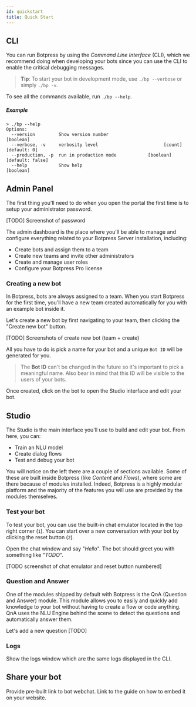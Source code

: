 ```yaml
---
id: quickstart
title: Quick Start
---
```


## CLI

You can run Botpress by using the _Command Line Interface_ (CLI), which we recommend doing when developing your bots since you can use the CLI to enable the critical debugging messages.

> **Tip**: To start your bot in development mode, use `./bp --verbose` or simply `./bp -v`.

To see all the commands available, run `./bp --help`.

##### Example

```
> ./bp --help
Options:
  --version         Show version number                                [boolean]
  --verbose, -v     verbosity level                         [count] [default: 0]
  --production, -p  run in production mode            [boolean] [default: false]
  --help            Show help                                          [boolean]
```

## Admin Panel

The first thing you'll need to do when you open the portal the first time is to setup your administrator password.

[TODO] Screenshot of password

The admin dashboard is the place where you'll be able to manage and configure everything related to your Botpress Server installation, including:

- Create bots and assign them to a team
- Create new teams and invite other administrators
- Create and manage user roles
- Configure your Botpress Pro license

### Creating a new bot

In Botpress, bots are always assigned to a team. When you start Botpress for the first time, you'll have a new team created automatically for you with an example bot inside it.

Let's create a new bot by first navigating to your team, then clicking the "Create new bot" button.

[TODO] Screenshots of create new bot (team + create)

All you have to do is pick a name for your bot and a unique `Bot ID` will be generated for you.

> The **Bot ID** can't be changed in the future so it's important to pick a meaningful name. Also bear in mind that this ID will be visible to the users of your bots.

Once created, click on the bot to open the Studio interface and edit your bot.

## Studio

The Studio is the main interface you'll use to build and edit your bot. From here, you can:

- Train an NLU model
- Create dialog flows
- Test and debug your bot

You will notice on the left there are a couple of sections available. Some of these are built inside Botpress (like _Content_ and _Flows_), where some are there because of modules installed. Indeed, Botpress is a highly modular platform and the majority of the features you will use are provided by the modules themselves.

### Test your bot

To test your bot, you can use the built-in chat emulator located in the top right corner (`1`). You can start over a new conversation with your bot by clicking the reset button (`2`).

Open the chat window and say "_Hello_". The bot should greet you with something like "_TODO_".

[TODO screenshot of chat emulator and reset button numbered]

### Question and Answer

One of the modules shipped by default with Botpress is the QnA (Question and Answer) module. This module allows you to easily and quickly add knowledge to your bot without having to create a flow or code anything. QnA uses the NLU Engine behind the scene to detect the questions and automatically answer them.

Let's add a new question [TODO]

### Logs

Show the logs window which are the same logs displayed in the CLI.

## Share your bot

Provide pre-built link to bot webchat. Link to the guide on how to embed it on your website.
